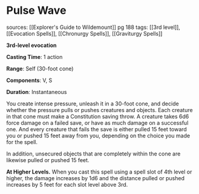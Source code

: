 # Pulse Wave
sources: [[Explorer's Guide to Wildemount]] pg 188
tags: [[3rd level]], [[Evocation Spells]], [[Chronurgy Spells]], [[Graviturgy Spells]]

**3rd-level evocation**

**Casting Time**: 1 action

**Range**: Self (30-foot cone)

**Components**: V, S

**Duration**: Instantaneous

You create intense pressure, unleash it in a 30-foot cone, and decide whether the pressure pulls or pushes creatures and objects. Each creature in that cone must make a Constitution saving throw. A creature takes 6d6 force damage on a failed save, or have as much damage on a successful one. And every creature that fails the save is either pulled 15 feet toward you or pushed 15 feet away from you, depending on the choice you made for the spell.

In addition, unsecured objects that are completely within the cone are likewise pulled or pushed 15 feet.

**At Higher Levels.** When you cast this spell using a spell slot of 4th level or higher, the damage increases by 1d6 and the distance pulled or pushed increases by 5 feet for each slot level above 3rd.